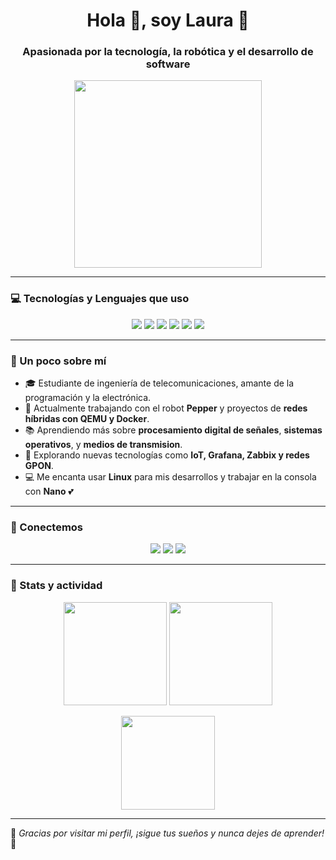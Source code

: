 <h1 align="center">Hola 👋, soy Laura 💖</h1>
<h3 align="center">Apasionada por la tecnología, la robótica y el desarrollo de software</h3>

<div align="center">
  <img src="https://media.giphy.com/media/qgQUggAC3Pfv687qPC/giphy.gif" width="300px" />
</div>

---

### 💻 Tecnologías y Lenguajes que uso

<p align="center">
  <img src="https://img.shields.io/badge/Java-ED8B00?style=for-the-badge&logo=java&logoColor=white" />
  <img src="https://img.shields.io/badge/Python-FFD43B?style=for-the-badge&logo=python&logoColor=blue" />
  <img src="https://img.shields.io/badge/C++-00599C?style=for-the-badge&logo=c%2B%2B&logoColor=white" />
  <img src="https://img.shields.io/badge/Linux-FCC624?style=for-the-badge&logo=linux&logoColor=black" />
  <img src="https://img.shields.io/badge/STM32-03234B?style=for-the-badge&logo=STMicroelectronics&logoColor=white" />
  <img src="https://img.shields.io/badge/Bash-121011?style=for-the-badge&logo=gnu-bash&logoColor=white" />
</p>

---

### 🌸 Un poco sobre mí

- 🎓 Estudiante de ingeniería de telecomunicaciones, amante de la programación y la electrónica.
- 🤖 Actualmente trabajando con el robot **Pepper** y proyectos de **redes híbridas con QEMU y Docker**.
- 📚 Aprendiendo más sobre **procesamiento digital de señales**, **sistemas operativos**, y **medios de transmision**.
- 🌱 Explorando nuevas tecnologías como **IoT, Grafana, Zabbix y redes GPON**.
- 💻 Me encanta usar **Linux** para mis desarrollos y trabajar en la consola con **Nano** 💕

---

### 💌 Conectemos

<p align="center">
  <a href="mailto:laurab5604@example.com"><img src="https://img.shields.io/badge/email-FF69B4?style=for-the-badge&logo=gmail&logoColor=white" /></a>
  <a href="https://www.linkedin.com/in/tu-perfil"><img src="https://img.shields.io/badge/LinkedIn-ffb6c1?style=for-the-badge&logo=linkedin&logoColor=white" /></a>
  <a href="https://github.com/laurab5604"><img src="https://img.shields.io/badge/GitHub-daa6d4?style=for-the-badge&logo=github&logoColor=white" /></a>
</p>

---

### 🧠 Stats y actividad

<p align="center">
  <img src="https://github-readme-stats.vercel.app/api?username=laurab5604&show_icons=true&theme=pink" height="165px"/>
  <img src="https://github-readme-stats.vercel.app/api/top-langs/?username=laurab5604&layout=compact&theme=pink" height="165px"/>
</p>

<p align="center">
  <img src="https://github-readme-streak-stats.herokuapp.com/?user=laurab5604&theme=pink" height="150px"/>
</p>

---

🌷 *Gracias por visitar mi perfil, ¡sigue tus sueños y nunca dejes de aprender!* 💫

